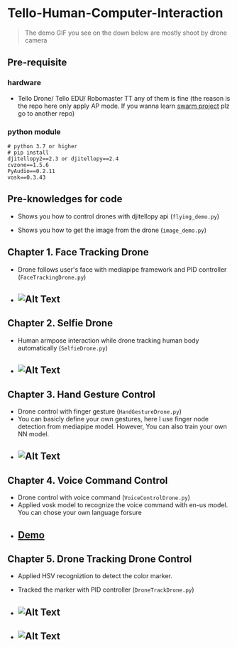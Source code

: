 # Tello-Human-Computer-Interaction
>The demo GIF you see on the down below are mostly shoot by drone camera

## Pre-requisite

### hardware
* Tello Drone/ Tello EDU/ Robomaster TT any of them is fine (the reason is the repo here only apply AP mode. If you wanna learn [swarm project]() plz go to another repo)

### python module
```
# python 3.7 or higher
# pip install
djitellopy2==2.3 or djitellopy==2.4
cvzone==1.5.6
PyAudio==0.2.11
vosk==0.3.43
```
## Pre-knowledges for code
* Shows you how to control drones with djitellopy api (`flying_demo.py`)

* Shows you how to get the image from the drone (`image_demo.py`)

## Chapter 1. Face Tracking Drone
* Drone follows user's face with mediapipe framework and PID controller (`FaceTrackingDrone.py`)
* ## ![Alt Text](https://media.giphy.com/media/v1.Y2lkPTc5MGI3NjExODhlOWI1ZDY2YmMzYWZiYWI2ZWNkNGE3Njc5MGRkYzA2NWJhMjI1OSZjdD1n/Xk6Yj8LhScHJOyzdYq/giphy.gif)
## Chapter 2. Selfie Drone
* Human armpose interaction while drone tracking human body automatically (`SelfieDrone.py`)
* ## ![Alt Text](https://media.giphy.com/media/v1.Y2lkPTc5MGI3NjExNDc4ZGVkYWZjNTBlNzU5YWY3YTI4ZGExZThjZmM0MTQzM2UzY2YxOSZjdD1n/4kmzzzdDzIydQY3Xkm/giphy-downsized-large.gif)
## Chapter 3. Hand Gesture Control
* Drone control with finger gesture (`HandGestureDrone.py`)
* You can basicly define your own gestures, here I use finger node detection from mediapipe model. However, You can also train your own NN model.
* ## ![Alt Text](https://media.giphy.com/media/v1.Y2lkPTc5MGI3NjExM2MwNWFmZjA3ZDQwOWQ4Zjg3OWRmYzQ0ZjU2YWMyYWM3NmQyYThmNyZjdD1n/vd3AIxSkZ17tIwMN3a/giphy-downsized-large.gif)
## Chapter 4. Voice Command Control
* Drone control with voice command (`VoiceControlDrone.py`)
* Applied vosk model to recognize the voice command with en-us model. You can chose your own language forsure
* ## [Demo](https://drive.google.com/file/d/1aFfdLqqMBPBpYO7S0scrgZGfiFBR6_Xl/view?usp=share_link)
## Chapter 5.   Drone Tracking Drone Control
* Applied HSV recogniztion to detect the color marker.
* Tracked the marker with PID controller (`DroneTrackDrone.py`)
* ## ![Alt Text](https://media.giphy.com/media/v1.Y2lkPTc5MGI3NjExYmUzZTJkMDcwYzcwZGM2ZDdmODY0M2U0ZDE2OTVjMGMxYTM2OTQ5NiZjdD1n/RSqhVEIsTpisBJ3E1N/giphy-downsized-large.gif)

* ## ![Alt Text](https://media.giphy.com/media/v1.Y2lkPTc5MGI3NjExZjJhNmE2ZTM4NTYxZWQ5Y2JmY2Y0Yzk1ZDdmZTE3Y2JlODRkODkwYyZjdD1n/x43hEFaOaxsUrO4fmC/giphy-downsized-large.gif)
